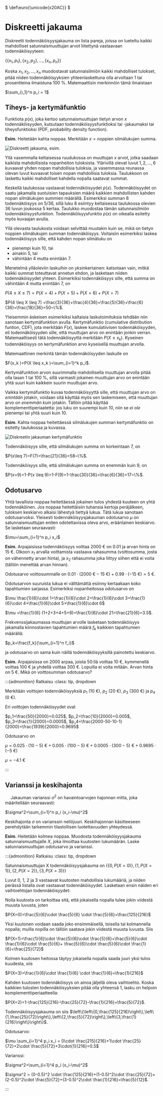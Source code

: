 $ \def\euro{\unicode{x20AC}} $

# Diskreetti jakauma

Diskreetti todennäköisyysjakauma on lista pareja, joissa on lueteltu kaikki mahdolliset satunnaismuuttujan arvot liitettynä vastaavaan todennäköisyyteen:

$\left\{\left\{x_1,p_1 \right\}, \left\{x_2,p_2 \right\}, \ldots, \left\{x_n,p_n \right\} \right\}$

Koska $x_1,x_2, \ldots , x_n$ muodostavat satunnaisilmiön kaikki mahdolliset tulokset, pitää niiden todennäköisyyksien yhteenlaskettuna olla arvoltaan 1 tai prosentteina ilmaistuna 100 %. Matemaattisin merkinnöin tämä ilmaistaan

$\sum_{i_1}^n p_i = 1$

## Tiheys- ja kertymäfunktio

Funktiota $p(x)$, joka kertoo satunnaismuuttujan tietyn arvon $x$ todennäköisyyden, kutsutaan todennäköisyysfunktioksi tai -jakaumaksi tai tiheysfunktioksi (PDF, probability density function).

**Esim.** Heitetään kahta noppaa. Merkitään $x = \text{noppien silmälukujen summa}$. 

![Diskreetti jakauma, esim.](diskreetit1.png "Diskreetit jakaumat, esim.")

Yllä vasemmalla keltaisessa ruudukossa on muuttujan $x$ arvot, jotka saadaan kaikista mahdollisista nopanheiton tuloksista. Ylärivillä olevat luvut $1, 2, \ldots , 6$ kuvaavat yhden nopan mahdollisia tuloksia, ja vasemmassa reunassa olevan luvut kuvaavat toisen nopan mahdollisia tuloksia. Taulukkoon on laskettu kaikki mahdolliset kahdella nopalla saatavat summat. 

Keskellä taulukossa vastaavat todennäköisyydet $p(x)$. Todennäköisyydet on saatu jakamalla suotuisien tapauksien määrä kaikkien mahdollisten kahden nopan silmälukujen summien määrällä. Esimerkiksi summan 8 todennäköisyys on 5/36, sillä luku 8 esiintyy keltaisessa taulukossa olevien 36 luvun joukossa 5 kertaa. Taulukko muodostaa tämän satunnaisilmiön todennäköisyysfunktion. Todennäköisyysfunktio $p(x)$ on oikealla esitetty myös kuvaajan avulla.

Yllä olevasta taulukosta voidaan selvittää muutakin kuin se, mikä on tietyn noppien silmälukujen summan todennäköisyys. Voitaisiin esimerkiksi laskea todennäköisyys sille, että kahden nopan silmäluku on 
- pienempi kuin 10, tai
- ainakin 5, tai
- vähintään 4 mutta enintään 7.

Menetelmä ylläoleviin laskuihin on yksinkertainen: katsotaan vain, mitkä kaikki summat toteuttavat annetun ehdon, ja lasketaan niiden todennäköisyydet yhteen. Esimerkiksi todennäköisyys sille, että summa on vähintään 4 mutta enintään 7, on

$P(4 \leq X \leq 7) = P(X=4)+P(X=5)+P(X=6)+P(X=7)$

$P(4 \leq X \leq 7) =\frac{3}{36}+\frac{4}{36}+\frac{5}{36}+\frac{6}{36}=\frac{18}{36}=50~\%$.

Yleisemmin äskeisen esimerkiksi kaltaisia laskutoimituksia tehdään niin sanotaan kertymäfunktion avulla. Kertymäfunktio (cumulative distribution funtion, CDF), jota merkitään $F(x)$, laskee kumulatiivisen todennäköisyyden, eli todennäköisyyden sille, että muuttujan arvo on enintään jonkin verran. Matemaattisesti tätä todennäköisyyttä merkitään $P(X \leq x_k)$. Kyseinen todennäköisyys on kertymäfunktion arvo kyseisellä muuttujan arvolla.

Matemaattinen merkintä tämän todennäköisyyden laskulle on

$F(x_k )=P(X \leq x_k )=\sum_{i=1}^k p_i$. 

Kertymäfunktion arvon suurimmalla mahdollisella muuttujan arvolla pitää olla tasan 1 tai 100 %, sillä varmasti jokainen muuttujan arvo on enintään yhtä suuri kuin kaikkein suurin muuttujan arvo.

Vaikka kertymäfunktio kuvaa todennäköisyyttä sille, että muuttujan arvo on *enintään* jotakin, voidaan sitä käyttää myös sen laskemiseen, että muuttujan arvo on *enemmän kuin* jotakin. Tällöin pitää käyttää komplementtiperiaatetta: jos luku on suurempi kuin 10, niin se *ei ole* pienempi tai yhtä suuri kuin 10.

**Esim.** Kahta noppaa heitettäessä silmälukujen summan kertymäfunktio on esitetty taulukossa ja kuvassa.

![Diskreetin jakauman kertymäfunktio](diskreetit2.png "Diskreetin jakauman kertymäfunktio")
  
Todennäköisyys sille, että silmälukujen summa on korkeintaan 7, on

$P(x\leq 7)=F(7)=\frac{21}{36}=58~\%$.

Todennäköisyys sille, että silmälukujen summa on enemmän kuin 9, on 

$P(x>9)=1-P(x \leq 9)=1-F(9)=1-\frac{30}{36}=\frac{6}{36}=17~\%$.

## Odotusarvo

Yhtä tavallista noppaa heitettäessä jokainen tulos yhdestä kuuteen on yhtä todennäköinen. Jos noppaa heitettäisiin tuhansia kertoja peräjälkeen, tuloksen keskiarvo alkaisi lähestyä tiettyä lukua. Tätä lukua sanotaan odotusarvoksi. Yleisesti todennäköisyysjakauman odotusarvo $\mu$ on satunnaismuuttujan eniten odotettavissa oleva arvo, eräänlainen keskiarvo. Se lasketaan seuraavasti:

$\mu=\sum_{i=1}^n p_i x_i$

**Esim.** Arpajaisissa todennäköisyys voittaa 2000 € on 0.01 ja arvan hinta on 15 €. Olkoon $x_1$ arvalla voittamista vastaava rahasumma (voittosumma, josta on vähennetty arvan hinta), ja $x_2$ rahasumma joka liittyy siihen että ei voita (tällöin menettää arvan hinnan).

Odotusarvo voittosummalle on $0.01\cdot (2000 ~\euro-15 ~\euro)+0.99\cdot (-15~\euro)=5~\euro$.

Odotusarvon suuruista lukua ei välttämättä esiinny kertaakaan koko tapahtumien sarjassa. Esimerkiksi nopanheitossa odotusarvo on 

$\mu \frac{1}{6}\cdot 1+\frac{1}{6}\cdot 2+\frac{1}{6}\cdot 3+\frac{1}{6}\cdot 4+\frac{1}{6}\cdot 5+\frac{1}{6}\cdot 6$

$\mu =\frac{1}{6} (1+2+3+4+5+6)=\frac{1}{6}\cdot 21=\frac{21}{6}=3.5$.

Frekvenssijakaumassa muuttujan arvolle lasketaan todennäköisyys jakamalla kiinnostavien tapahtumien määrä $f_k$ kaikkien tapahtumien määrällä:

$p_k=\frac{f_k}{\sum_{i=1}^n f_i}$

ja odotusarvo on sama kuin näillä todennäköisyyksillä painotettu keskiarvo.

**Esim.** Arpajaisissa on 2000 arpaa, joista 50:llä voittaa 10 €, kymmenellä voittaa 100 € ja yhdellä voittaa 300 €. Lopuilla ei voita mitään. Arvan hinta on 5 €. Mikä on voittosumman odotusarvo?

:::{admonition} Ratkaisu
:class: tip, dropdown

Merkitään voittojen todennäköisyyksiä $p_1$ (10 €), $p_2$ (20 €), $p_3$ (300 €) ja $p_4$ (0 €).

Eri voittojen todennäköisyydet ovat 

$p_1=\frac{50}{2000}=0.025$, $p_2=\frac{10}{2000}=0.005$, $p_3=\frac{1}{2000}=0.0005$, $p_4=\frac{2000-50-10-1}{2000}=\frac{1939}{2000}=0.9695$

Odotusarvo on 

$\mu = 0.025\cdot (10-5)~\euro+ 0.005\cdot (100-5)~\euro+ 0.0005\cdot (300-5)~\euro+0.9695\cdot (-5~\euro)$

$\mu =-4.1~\euro$

:::

## Varianssi ja keskihajonta
 
Jakauman varianssi $\sigma^2$ on havaintoarvojen hajonnan mitta, joka määritellään seuraavasti:

$\sigma^2=\sum_{i=1}^n p_i (x_i-\mu)^2$

Keskihajonta $\sigma$ on varianssin neliöjuuri. Keskihajonnan käsitteeseen perehdytään tarkemmin tilastollisen luotettavuuden yhteydessä.

**Esim.** Heitetään kolmea noppaa. Muodosta todennäköisyysjakauma satunnaismuuttujalle $X$, joka ilmoittaa kuutosten lukumäärän. Laske satunnaismuuttujan odotusarvo ja varianssi.

:::{admonition} Ratkaisu
:class: tip, dropdown

Satunnaismuuttujan X todennäköisyysjakauma on $\left\{\left\{0,P(X=0)\right\},\left\{1,P(X=1)\right\},\left\{2,P(X=2)\right\},\left\{3,P(X=3)\right\}\right\}$

Luvut 0, 1, 2 ja 3 vastaavat kuutosten mahdollisia lukumääriä, ja niiden perässä listalla ovat vastaavat todennäköisyydet. Lasketaan ensin näiden eri vaihtoehtojan todennäköisyydet:

Nolla kuutosta on tarkoittaa sitä, että jokaisella nopalla tulee jokin viidestä muusta luvusta, joten 

$P(X=0)=\frac{5}{6}\cdot \frac{5}{6} \cdot \frac{5}{6}=\frac{125}{216}$

Yksi kuutonen voidaan saada joko ensimmäisellä, toisella tai kolmannella nopalla; muilla nopilla on tällöin saatava jokin viidestä muusta luvusta. Siis 

$P(X=1)=\frac{1}{6}\cdot \frac{5}{6}\cdot \frac{5}{6}+\frac{5}{6}\cdot \frac{1}{6}\cdot \frac{5}{6}+ \frac{5}{6}\cdot \frac{5}{6}\cdot \frac{1}{6}=\frac{25}{72}$

Kolmen kuutosen heitossa täytyy jokaisella nopalla saada juuri yksi tulos kuudesta, siis

$P(X=3)=\frac{1}{6}\cdot \frac{1}{6} \cdot \frac{1}{6}=\frac{1}{216}$

Kahden kuutosen todennäköisyys on ainoa jäljellä oleva vaihtoehto. Koska kaikkien tulosten todennäköisyyksien pitää olla yhteensä 1, lasku on helpoin komplementtiperiaatteella:

$P(X=2)=1-\frac{125}{216}-\frac{25}{72}-\frac{1}{216}=\frac{5}{72}$.

Todennäköisyysjakauma on siis $\left\{\left\{0,\frac{125}{216}\right\},\left\{1,\frac{25}{72}\right\},\left\{2,\frac{5}{72}\right\},\left\{3,\frac{1}{216}\right\}\right\}$.

Odotusarvo:

$\mu \sum_{i=1}^4 p_i x_i = 0\cdot \frac{215}{216}+1\cdot \frac{25}{72}+2\cdot \frac{5}{72}+3\cdot{1}{216}=0.5$

Varianssi: 

$\sigma^2=\sum_{i=1}^4 p_i (x_i-\mu)^2$

$\sigma^2 = (0-0.5)^2 \cdot \frac{125}{216}+(1-0.5)^2\cdot \frac{25}{72}+(2-0.5)^2\cdot \frac{5}{72}+(3-0.5)^2\cdot \frac{1}{216}=\frac{5}{12}$.

:::